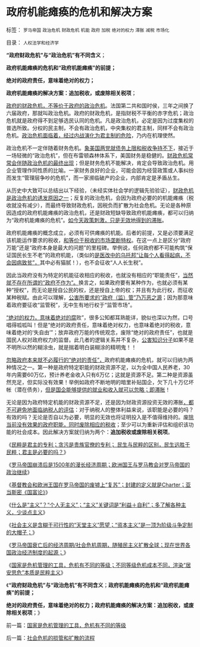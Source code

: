 # 政府机能瘫痪的危机和解决方案

标签： `罗马帝国` `政治危机` `财政危机` `机能` `政府` `加税` `绝对的权力` `滞胀` `减税` `市场化` 

目录： `人权法学和经济学`

**“政府财政危机”与“政治危机”有不同含义**；

**政府机能瘫痪的危机和“政府机能瘫痪”的前提；**

**绝对的政府责任，意味着绝对的权力；**

**政府机能瘫痪的解决方案：追加税收，或废除相关税项**；

[政府的财政危机，不等价于政府的政治危机](../../../2010/8/20/财政危机！康茂多错了！死了！成了昏君了！.md)。法国第二共和国时侯，三年之间换了六届政府，那就叫政治危机。政府的财政危机，是指财税不平衡的赤字危机；政治危机就是政府得不到足够选民认同的危机。凡是政治危机，必定是因为过度集权的普选所致。分权的民主制，不会有政治危机，中央集权的君主制，同样不会有政治危机。[政治危机面临着，经过内战演化为君主制的危险](../../../2011/10/25/独裁是民粹的终结者，为什么有“极右的独裁”.md)，乃内在机理使然。

政治危机不一定伴随着财务危机。[象美国两党就债务上限和税收争持不下](../../../2011/8/11/美元信用非美国信用；向共和党致敬！.md)，接近于一场轻微的“政治危机”，但在布雷顿森林体系下，美国财务是稳健的。[财政危机常常会伴随政治危机的最终出现](../../../2010/8/20/财政危机！康茂多错了！死了！成了昏君了！.md)；但是财务危机不能解决，肯定会导致政治危机。用企业管理作同性质的比喻。一家财务良好的企业，可能会因为经营政策或人事纠纷而发生“管理层争吵的危机”，而一家濒临破产的企业，内部肯定是矛盾丛生。

从历史中大致可以总结出以下经验，（未经实体社会学的逻辑先验验证），[财政危机是政治危机的诱发原因之一](../../../2009/2/13/财政和金融双料危机共振.md)；反复的政治危机，会因为政府必要的的机能瘫痪（税收就没有减少），而最终导致财政危机，因税负而扩散为社会危机。无论是各种原因造成的政府机能瘫痪的政治危机，还是财政短缺导致政府机能瘫痪，都可以归纳为“政府机能瘫痪的危机”。[如今天政策刺激，只是无效地得到的滞胀](../../../2011/1/25/凯恩斯是庇古的“通往奴役之路”.md)。

政府机能瘫痪的概念成立，必须有可供瘫痪的机能。后者的前提，又是必须要满足该机能运作要求的税收，[和等价于税收的市场垄断特权](../../../2012/7/6/“国家财富”掠自何方？默认归属权比人权宣言简明精确.md)。在这一点上是区分“政府万能”还是“政府本身是最大的问题”的里程碑。举例说，任何政府都不可能构筑“保证国民长生不老”的政府机能，（类似的[是医改中的乌托邦“让每个人看得起病，不会因病致贫”，](../../../2008/3/29/医改谎言“所有人看得起治得所有病”.md)其中必有猫腻！），也不会征收“人人长生税”。

因此当政府没有为特定的机能征收相应的税收，也就没有相应的“职能责任”，[当然就不存在所谓的“政府不作为”。](../../../2011/7/3/市场经济中，政府的天职是“不作为”.md)换言之，如果政府要有某种作为，也就必须有某种“授权”，而无论是授自公民的权，还是授自上帝的权；并且有为此行权，而征收某种税赋。由此可以理解，[公害所要求的“政府（监）管”乃万恶之源](../../../2010/4/14/有人的地方就有差别，人有差别不一定是不公平.md)；因为那意味着政府要征收“监管税”，无中生有地行权于“监管市场”。

[“绝对的权力，意味着绝对的腐](../../../2009/5/25/魔戒！世界上根本没有绝对的权力～！.md)败”，很多公知都耳熟能详，貌似也深以为然，口号唱得呱呱叫！但是“绝对的政府责任，意味着绝对权力，也意味着绝对的税收，意味着绝对的‘失自由’”；放弃政府万能的传统观念，废除“绝对的政府责任”，也就是国民人权对政府权力的监督。此几者的逻辑关系并不复杂，[公害知识分子](../../../2012/7/12/有特色的“国际接轨”都是公害知识分子鼓吹的.md)如果不是不明所以然的糊涂虫，就是揣着明白装糊涂的精明鬼！！

[忽略政府本来就不必履行的“绝对的责任”，](../../../2011/8/16/胡乱反政府，就是反民主.md)政府机能瘫痪的危机，就可以归纳为两种情况之一。第一种是政府特定职能的财政资源不足，以为全中国人民养老，30年内需要60万亿，预计养老金收入只有6万亿；这就是资源不足。第二种是资源虽然充足，但实际没有效果！举例如政府不断地明的暗里补贴国企，欠下几十万亿坏帐（潜在债务），[但是国企能够提供的就业和收入就可以忽略；即滞胀](../../../2012/7/9/金融垄断掐命门！降息无用，加息亦无用！.md)！

无论是因为政府特定机能的财政资源不足，还是因为财政资源投资无效的滞胀[，都不可避免地面临纳税人的评估](../../../2009/11/28/危机管理有成本边界，不值得“不惜一切代价避免危机”.md)：对于纳税人的整体利益来说，该职能是必要的吗？有效的吗？无论是否自以为必要，明显的无效也将证明投入是不值得维持的。废[除当前没有效果的政府职能，同时废除相应的税收](../../../2012/7/3/国企对祖国的损害，至少相当于国企收入30-50倍.md)；至少可以为重新评估和组织该功能的社会成本。因此解决方案就归纳为两个：**追加税收或废除相关税项**。

《[民粹是君主的专利；贪污是贵族官僚的专利；
民生与民粹的区别，民生远胜于民粹；君主是必要的吗？](../../../2012/7/19/民生与民粹的区别，刘恒，杨坚，朱元璋.md)》

《[罗马帝国崩溃后是1500年的漫长经济周期；欧洲国王与罗马教会对罗马帝国的政治继续](../../../2012/7/19/国王对贵族高标准严要求，卸磨杀驴的政治价值.md)》

《[基督教会和欧洲王国在罗马帝国的废墟上“复苏”；封建的定义就是Charter；亚当斯密《国富论》](../../../2012/7/19/基督教和欧洲王国在罗马帝国的废墟上的封建.md)》

《[什么是“主义”？“个人无主义”；“主义”关键词是“利益＋自利”；多了解各种主义，少谈点主义](../../../2012/7/20/什么是“主义”？个人主义就是“个人无主义”.md)》

《[社会主义是含糊于可行性的“天堂主义”愿望；“资本主义”是一顶为阶级斗争定制的大帽子；](../../../2012/7/20/什么是“主义”？个人主义就是“个人无主义”.md)》

《[罗马帝国衰亡后的经济周期/社会危机周期，随殖民主义扩散全球；现在世界各国政治经济制度的起源；](../../../2012/7/20/“我们都是罗马人！”.md)》

《[国家是危机管理的工具，危机有不同的等级；不同等级危机成本不同，渲染“居安思危”本质是民粹主义](../../../2012/7/21/国家是危机管理的工具，危机有不同的等级.md)》

《**“政府财政危机”与“政治危机”有不同含义**；**政府机能瘫痪的危机和“政府机能瘫痪”的前提；**

**绝对的政府责任，意味着绝对的权力；政府机能瘫痪的解决方案：追加税收，或废除相关税项**；》

前一篇：[国家是危机管理的工具，危机有不同的等级](../../../2012/7/21/国家是危机管理的工具，危机有不同的等级.md)

后一篇：[社会危机的损管和扩散的流程](../../../2012/7/21/社会危机的损管和扩散的流程.md)